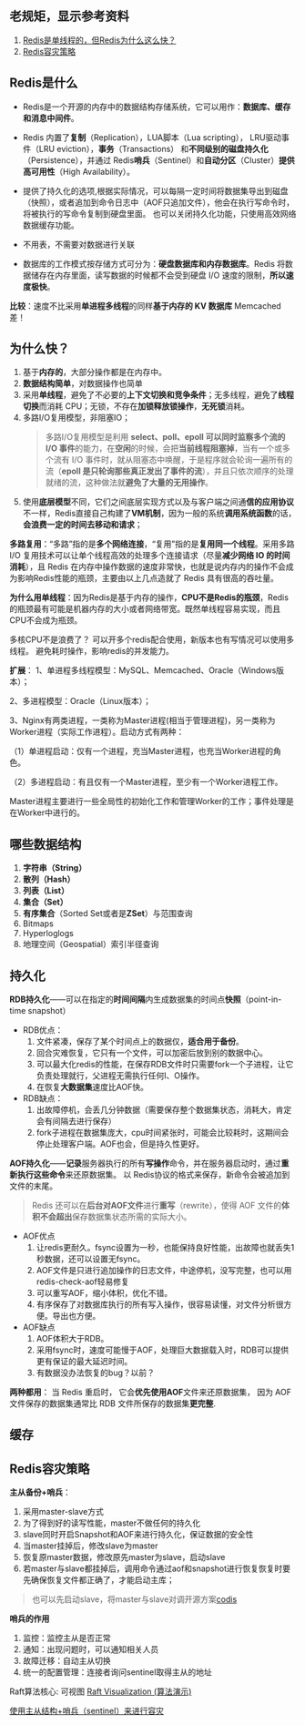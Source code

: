 ## 老规矩，显示参考资料
1. [Redis是单线程的，但Redis为什么这么快？](https://zhuanlan.zhihu.com/p/42272979)
2. [Redis容灾策略](https://blog.csdn.net/irean_lau/article/details/51360277)


## Redis是什么

* Redis是一个开源的内存中的数据结构存储系统，它可以用作：**数据库、缓存和消息中间件**。

* Redis 内置了**复制**（Replication），LUA脚本（Lua scripting）， LRU驱动事件（LRU eviction），**事务**（Transactions） 和**不同级别的磁盘持久化**（Persistence），并通过 Redis**哨兵**（Sentinel）和**自动分区**（Cluster）**提供高可用性**（High Availability）。

* 提供了持久化的选项,根据实际情况，可以每隔一定时间将数据集导出到磁盘（快照），或者追加到命令日志中（AOF只追加文件），他会在执行写命令时，将被执行的写命令复制到硬盘里面。 也可以关闭持久化功能，只使用高效网络数据缓存功能。

* 不用表，不需要对数据进行关联

* 数据库的工作模式按存储方式可分为：**硬盘数据库和内存数据库**。Redis 将数据储存在内存里面，读写数据的时候都不会受到硬盘 I/O 速度的限制，**所以速度极快**。

**比较**：速度不比采用**单进程多线程**的同样**基于内存的 KV 数据库** Memcached 差！

## 为什么快？
1. 基于**内存的**，大部分操作都是在内存中。
2. **数据结构简单**，对数据操作也简单
3. 采用**单线程**，避免了不必要的**上下文切换和竞争条件**；无多线程，避免了**线程切换**而消耗 CPU；无锁，不存在**加锁释放锁操作**，**无死锁**消耗。
4. 多路I/O复用模型，非阻塞IO；
   > 多路I/O复用模型是利用 **select、poll、epoll 可以同时监察多个流的 I/O 事件**的能力，在**空闲**的时候，会把**当前线程阻塞掉**，当有一个或多个流有 I/O 事件时，就从阻塞态中唤醒，于是程序就会轮询一遍所有的流（**epoll 是只轮询那些真正发出了事件的流**），并且只依次顺序的处理就绪的流，这种做法就**避免了大量的无用操作**。
5. 使用**底层模型**不同，它们之间底层实现方式以及与客户端之间通**信的应用协议**不一样，Redis直接自己构建了**VM机制**，因为一般的系统**调用系统函数**的话，**会浪费一定的时间去移动和请求**；

**多路复用**：“多路”指的是**多个网络连接**，“复用”指的是**复用同一个线程**。采用多路 I/O 复用技术可以让单个线程高效的处理多个连接请求（尽量**减少网络 IO 的时间消耗**），且 Redis 在内存中操作数据的速度非常快，也就是说内存内的操作不会成为影响Redis性能的瓶颈，主要由以上几点造就了 Redis 具有很高的吞吐量。

**为什么用单线程**：因为Redis是基于内存的操作，**CPU不是Redis的瓶颈**，Redis的瓶颈最有可能是机器内存的大小或者网络带宽。既然单线程容易实现，而且CPU不会成为瓶颈。

多核CPU不是浪费了？ 可以开多个redis配合使用，新版本也有写情况可以使用多线程。 避免耗时操作，影响redis的并发能力。

**扩展**：
1、单进程多线程模型：MySQL、Memcached、Oracle（Windows版本）；

2、多进程模型：Oracle（Linux版本）；

3、Nginx有两类进程，一类称为Master进程(相当于管理进程)，另一类称为Worker进程（实际工作进程）。启动方式有两种：

（1）单进程启动：仅有一个进程，充当Master进程，也充当Worker进程的角色。

（2）多进程启动：有且仅有一个Master进程，至少有一个Worker进程工作。

Master进程主要进行一些全局性的初始化工作和管理Worker的工作；事件处理是在Worker中进行的。



## 哪些数据结构

1. **字符串（String）**
2. **散列（Hash）**
3. **列表（List）**
4. **集合（Set）**
5. **有序集合**（Sorted Set或者是**ZSet**）与范围查询
6. Bitmaps
7. Hyperloglogs
8. 地理空间（Geospatial）索引半径查询

## 持久化

**RDB持久化**——可以在指定的**时间间隔**内生成数据集的时间点**快照**（point-in-time snapshot）

* RDB优点：
    1. 文件紧凑，保存了某个时间点上的数据仅，**适合用于备份**。
    2. 回合灾难恢复，它只有一个文件，可以加密后放到别的数据中心。
    3. 可以最大化redis的性能，在保存RDB文件时只需要fork一个子进程，让它负责处理就行，父进程无需执行任何I、O操作。
    4. 在恢复**大数据集**速度比AOF快。
* RDB缺点：
    1. 出故障停机，会丢几分钟数据（需要保存整个数据集状态，消耗大，肯定会有间隔去进行保存）
    2. fork子进程在数据集庞大，cpu时间紧张时，可能会比较耗时，这期间会停止处理客户端。AOF也会，但是持久性更好。

**AOF持久化**——**记录**服务器执行的所有**写操作**命令，并在服务器启动时，通过**重新执行这些命令**来还原数据集。 以 Redis协议的格式来保存，新命令会被追加到文件的末尾。 
> Redis 还可以在**后台对AOF文件**进行**重写**（rewrite），使得 AOF 文件的**体积不会超出**保存数据集状态所需的实际大小。

* AOF优点
  1. 让redis更耐久。fsync设置为一秒，也能保持良好性能，出故障也就丢失1秒数据，还可以设置无fsync。
  2. AOF文件是只进行追加操作的日志文件，中途停机，没写完整，也可以用redis-check-aof轻易修复
  3. 可以重写AOF，缩小体积，优化不错。
  4. 有序保存了对数据库执行的所有写入操作，很容易读懂，对文件分析很方便。导出也方便。
* AOF缺点
  1. AOF体积大于RDB。
  2. 采用fsync时，速度可能慢于AOF，处理巨大数据载入时，RDB可以提供更有保证的最大延迟时间。
  3. 有数据没办法恢复的bug？以前？

**两种都用**： 当 Redis 重启时， 它会**优先使用AOF**文件来还原数据集， 因为 AOF 文件保存的数据集通常比 RDB 文件所保存的数据集**更完整**.

## 缓存

## Redis容灾策略

**主从备份+哨兵**： 
1. 采用master-slave方式 
2. 为了得到好的读写性能，master不做任何的持久化 
3. slave同时开启Snapshot和AOF来进行持久化，保证数据的安全性 
4. 当master挂掉后，修改slave为master 
5. 恢复原master数据，修改原先master为slave，启动slave 
6. 若master与slave都挂掉后，调用命令通过aof和snapshot进行恢复恢复时要先确保恢复文件都正确了，才能启动主库；
>也可以先启动slave，将master与slave对调开源方案[codis](http://navyaijm.blog.51cto.com/4647068/1637688)

**哨兵的作用**

1. 监控：监控主从是否正常
2. 通知：出现问题时，可以通知相关人员
3. 故障迁移：自动主从切换
4. 统一的配置管理：连接者询问sentinel取得主从的地址 

Raft算法核心: 可视图
[Raft Visualization (算法演示)](http://thesecretlivesofdata.com/raft/)

[使用主从结构+哨兵（sentinel）来进行容灾](http://blog.csdn.net/liuwei063608/article/details/50520163)

